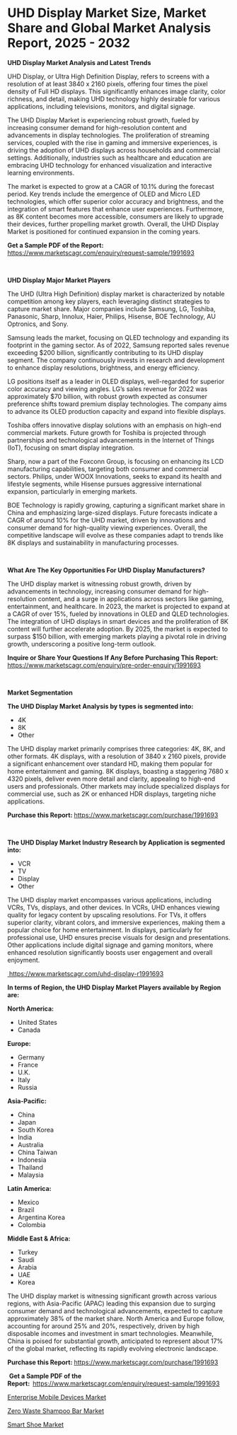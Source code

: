 <p><h1>UHD Display Market Size, Market Share and Global Market Analysis Report, 2025 - 2032</h1></p><p><strong>UHD Display Market Analysis and Latest Trends</strong></p>
<p><p>UHD Display, or Ultra High Definition Display, refers to screens with a resolution of at least 3840 x 2160 pixels, offering four times the pixel density of Full HD displays. This significantly enhances image clarity, color richness, and detail, making UHD technology highly desirable for various applications, including televisions, monitors, and digital signage.</p><p>The UHD Display Market is experiencing robust growth, fueled by increasing consumer demand for high-resolution content and advancements in display technologies. The proliferation of streaming services, coupled with the rise in gaming and immersive experiences, is driving the adoption of UHD displays across households and commercial settings. Additionally, industries such as healthcare and education are embracing UHD technology for enhanced visualization and interactive learning environments.</p><p>The market is expected to grow at a CAGR of 10.1% during the forecast period. Key trends include the emergence of OLED and Micro LED technologies, which offer superior color accuracy and brightness, and the integration of smart features that enhance user experiences. Furthermore, as 8K content becomes more accessible, consumers are likely to upgrade their devices, further propelling market growth. Overall, the UHD Display Market is positioned for continued expansion in the coming years.</p></p>
<p><strong>Get a Sample PDF of the Report:&nbsp;</strong> <a href="https://www.marketscagr.com/enquiry/request-sample/1991693?utm_campaign=2031&utm_medium=2&utm_source=Github&utm_content=ia&utm_term=04042025&utm_id=uhd-display">https://www.marketscagr.com/enquiry/request-sample/1991693</a></p>
<p>&nbsp;</p>
<p><strong>UHD Display Major Market Players</strong></p>
<p><p>The UHD (Ultra High Definition) display market is characterized by notable competition among key players, each leveraging distinct strategies to capture market share. Major companies include Samsung, LG, Toshiba, Panasonic, Sharp, Innolux, Haier, Philips, Hisense, BOE Technology, AU Optronics, and Sony.</p><p>Samsung leads the market, focusing on QLED technology and expanding its footprint in the gaming sector. As of 2022, Samsung reported sales revenue exceeding $200 billion, significantly contributing to its UHD display segment. The company continuously invests in research and development to enhance display resolutions, brightness, and energy efficiency.</p><p>LG positions itself as a leader in OLED displays, well-regarded for superior color accuracy and viewing angles. LG’s sales revenue for 2022 was approximately $70 billion, with robust growth expected as consumer preference shifts toward premium display technologies. The company aims to advance its OLED production capacity and expand into flexible displays.</p><p>Toshiba offers innovative display solutions with an emphasis on high-end commercial markets. Future growth for Toshiba is projected through partnerships and technological advancements in the Internet of Things (IoT), focusing on smart display integration.</p><p>Sharp, now a part of the Foxconn Group, is focusing on enhancing its LCD manufacturing capabilities, targeting both consumer and commercial sectors. Philips, under WOOX Innovations, seeks to expand its health and lifestyle segments, while Hisense pursues aggressive international expansion, particularly in emerging markets.</p><p>BOE Technology is rapidly growing, capturing a significant market share in China and emphasizing large-sized displays. Future forecasts indicate a CAGR of around 10% for the UHD market, driven by innovations and consumer demand for high-quality viewing experiences. Overall, the competitive landscape will evolve as these companies adapt to trends like 8K displays and sustainability in manufacturing processes.</p></p>
<p>&nbsp;</p>
<p><strong>What Are The Key Opportunities For UHD Display Manufacturers?</strong></p>
<p><p>The UHD display market is witnessing robust growth, driven by advancements in technology, increasing consumer demand for high-resolution content, and a surge in applications across sectors like gaming, entertainment, and healthcare. In 2023, the market is projected to expand at a CAGR of over 15%, fueled by innovations in OLED and QLED technologies. The integration of UHD displays in smart devices and the proliferation of 8K content will further accelerate adoption. By 2025, the market is expected to surpass $150 billion, with emerging markets playing a pivotal role in driving growth, underscoring a positive long-term outlook.</p></p>
<p><strong>Inquire or Share Your Questions If Any Before Purchasing This Report:</strong> <a href="https://www.marketscagr.com/enquiry/pre-order-enquiry/1991693?utm_campaign=2031&utm_medium=2&utm_source=Github&utm_content=ia&utm_term=04042025&utm_id=uhd-display">https://www.marketscagr.com/enquiry/pre-order-enquiry/1991693</a></p>
<p>&nbsp;</p>
<p><strong>Market Segmentation</strong></p>
<p><strong>The UHD Display Market Analysis by types is segmented into:</strong></p>
<p><ul><li>4K</li><li>8K</li><li>Other</li></ul></p>
<p><p>The UHD display market primarily comprises three categories: 4K, 8K, and other formats. 4K displays, with a resolution of 3840 x 2160 pixels, provide a significant enhancement over standard HD, making them popular for home entertainment and gaming. 8K displays, boasting a staggering 7680 x 4320 pixels, deliver even more detail and clarity, appealing to high-end users and professionals. Other markets may include specialized displays for commercial use, such as 2K or enhanced HDR displays, targeting niche applications.</p></p>
<p><strong>Purchase this Report:&nbsp;</strong><a href="https://www.marketscagr.com/purchase/1991693?utm_campaign=2031&utm_medium=2&utm_source=Github&utm_content=ia&utm_term=04042025&utm_id=uhd-display">https://www.marketscagr.com/purchase/1991693</a></p>
<p>&nbsp;</p>
<p><strong>The UHD Display Market Industry Research by Application is segmented into:</strong></p>
<p><ul><li>VCR</li><li>TV</li><li>Display</li><li>Other</li></ul></p>
<p><p>The UHD display market encompasses various applications, including VCRs, TVs, displays, and other devices. In VCRs, UHD enhances viewing quality for legacy content by upscaling resolutions. For TVs, it offers superior clarity, vibrant colors, and immersive experiences, making them a popular choice for home entertainment. In displays, particularly for professional use, UHD ensures precise visuals for design and presentations. Other applications include digital signage and gaming monitors, where enhanced resolution significantly boosts user engagement and overall enjoyment.</p></p>
<p><a href="https://www.marketscagr.com/uhd-display-r1991693?utm_campaign=2031&utm_medium=2&utm_source=Github&utm_content=ia&utm_term=04042025&utm_id=uhd-display">&nbsp;https://www.marketscagr.com/uhd-display-r1991693</a></p>
<p><strong>In terms of Region, the UHD Display Market Players available by Region are:</strong></p>
<p>
    <p> <strong> North America: </strong>
        <ul>
            <li>United States</li>
            <li>Canada</li>
        </ul>
        </p> 
    <p> <strong> Europe: </strong>
        <ul>
            <li>Germany</li>
            <li>France</li>
            <li>U.K.</li>
            <li>Italy</li>
            <li>Russia</li>
        </ul>
        </p> 
    <p> <strong> Asia-Pacific: </strong>
        <ul>
            <li>China</li>
            <li>Japan</li>
            <li>South Korea</li>
            <li>India</li>
            <li>Australia</li>
            <li>China Taiwan</li>
            <li>Indonesia</li>
            <li>Thailand</li>
            <li>Malaysia</li>
        </ul>
        </p> 
    <p> <strong> Latin America: </strong>
        <ul>
            <li>Mexico</li>
            <li>Brazil</li>
            <li>Argentina Korea</li>
            <li>Colombia</li>
        </ul>
        </p> 
    <p> <strong> Middle East & Africa: </strong>
        <ul>
            <li>Turkey</li>
            <li>Saudi</li>
            <li>Arabia</li>
            <li>UAE</li>
            <li>Korea</li>
        </ul>
    </p>
    </p>
<p><p>The UHD display market is witnessing significant growth across various regions, with Asia-Pacific (APAC) leading this expansion due to surging consumer demand and technological advancements, expected to capture approximately 38% of the market share. North America and Europe follow, accounting for around 25% and 20%, respectively, driven by high disposable incomes and investment in smart technologies. Meanwhile, China is poised for substantial growth, anticipated to represent about 17% of the global market, reflecting its rapidly evolving electronic landscape.</p></p>
<p><strong>Purchase this Report: </strong><a href="https://www.marketscagr.com/purchase/1991693?utm_campaign=2031&utm_medium=2&utm_source=Github&utm_content=ia&utm_term=04042025&utm_id=uhd-display">https://www.marketscagr.com/purchase/1991693</a></p>
<p>&nbsp;<strong>Get a Sample PDF of the Report:&nbsp;&nbsp;</strong><a href="https://www.marketscagr.com/enquiry/request-sample/1991693?utm_campaign=2031&utm_medium=2&utm_source=Github&utm_content=ia&utm_term=04042025&utm_id=uhd-display">https://www.marketscagr.com/enquiry/request-sample/1991693</a></p>
<p><strong></strong></p>
<p><p><a href="https://github.com/aloyoarmahvr/Market-Research-Report-List-1/blob/main/enterprise-mobile-devices-market.md?utm_campaign=2031&utm_medium=2&utm_source=Github&utm_content=ia&utm_term=04042025&utm_id=uhd-display">Enterprise Mobile Devices Market</a></p><p><a href="https://github.com/balbajagatr1/Market-Research-Report-List-1/blob/main/zero-waste-shampoo-bar-market.md?utm_campaign=2031&utm_medium=2&utm_source=Github&utm_content=ia&utm_term=04042025&utm_id=uhd-display">Zero Waste Shampoo Bar Market</a></p><p><a href="https://github.com/PeterParrish5/Market-Research-Report-List-7/blob/main/smart-shoe-market.md?utm_campaign=2031&utm_medium=2&utm_source=Github&utm_content=ia&utm_term=04042025&utm_id=uhd-display">Smart Shoe Market</a></p></p>